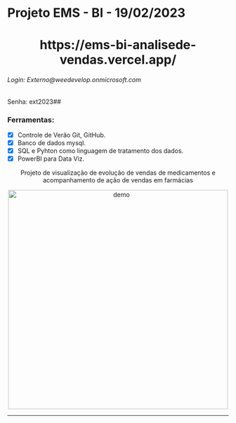 # Projeto EMS - BI - 19/02/2023

<h1 align="center">
https://ems-bi-analisede-vendas.vercel.app/
<h6> Login: Externo@weedevelop.onmicrosoft.com </h6>
</h6>Senha: ext2023##</h6>
</h1>

### Ferramentas:

- [x] Controle de Verão Git, GitHub.
- [x] Banco de dados mysql.
- [x] SQL e Pyhton como linguagem de tratamento dos dados.
- [x] PowerBI para Data Viz.

<p align="center">Projeto de visualização de evolução de vendas de medicamentos e acompanhamento de ação de vendas em farmácias</p>
<div align="center">
  <img src="https://i.ibb.co/86rPCVX/Screenshot-30.png" alt="demo" height="500">
</div>
<hr />
